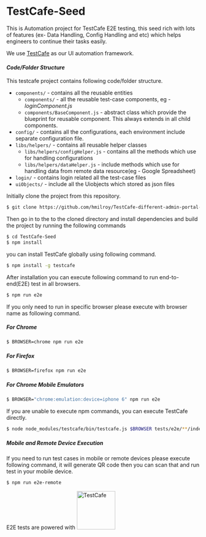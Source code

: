 # TestCafe-Seed

This is Automation project for TestCafe E2E testing, this seed rich with lots of features (ex- Data Handling, Config Handling and etc) which helps engineers to continue their tasks easily.

We use [TestCafe](https://github.com/DevExpress/testcafe) as our UI automation framework.


#### _Code/Folder Structure_

This testcafe project contains following code/folder structure.
* `components/` - contains all the reusable entities
  * `components/` - all the reusable test-case components, eg - _loginComponent.js_
  * `components/BaseComponent.js` - abstract class which provide the blueprint for reusable component. This always extends in all child components.
* `config/` - contains all the configurations, each environment include separate configuration file.
* `libs/helpers/` - contains all reusable helper classes
  * `libs/helpers/configHelper.js` - contains all the methods which use for handling configurations
  * `libs/helpers/dataHelper.js` - include methods which use for handling data from remote data resource(eg - Google Spreadsheet)
* `login/` - contains login related all the test-case files
* `uiObjects/` - include all the Uiobjects which stored as json files


Initially clone the project from this repository.
```sh
$ git clone https://github.com/hmilroy/TestCafe-different-admin-portal-framework.git
```

Then go in to the to the cloned directory and install dependencies and build the project by running the following commands
```sh
$ cd TestCafe-Seed
$ npm install
```

you can install TestCafe globally using following command.
```sh
$ npm install -g testcafe
```

After installation you can execute following command to run end-to-end(E2E) test in all browsers.
```sh
$ npm run e2e
```

If you only need to run in specific browser please execute with browser name as following command.

##### For Chrome
```sh
$ BROWSER=chrome npm run e2e
```

##### For Firefox
```sh
$ BROWSER=firefox npm run e2e
```
##### For Chrome Mobile Emulators
```sh
$ BROWSER="chrome:emulation:device=iphone 6" npm run e2e
```
If you are unable to execute npm commands, you can execute TestCafe directly.
```sh
$ node node_modules/testcafe/bin/testcafe.js $BROWSER tests/e2e/**/index.spec.js
```

##### Mobile and Remote Device Execution

If you need to run test cases in mobile or remote devices please execute following command, it will generate QR code then you can scan that and run test in your mobile device.
```sh
$ npm run e2e-remote
```
E2E  tests are powered with <img src="http://mherman.org/assets/img/blog/testcafe.png" alt="TestCafe" width="100">

<br>
